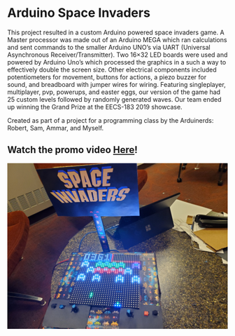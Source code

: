 # Arduino Space Invaders
This project resulted in a custom Arduino powered space invaders game. A Master processor was made out of an Arduino MEGA which ran calculations and sent commands to the smaller Arduino UNO’s via UART (Universal Asynchronous Receiver/Transmitter). Two 16×32 LED boards were used and powered by Arduino Uno’s which processed the graphics in a such a way to effectively double the screen size. Other electrical components included potentiometers for movement, buttons for actions, a piezo buzzer for sound, and breadboard with jumper wires for wiring. Featuring singleplayer, multiplayer, pvp, powerups, and easter eggs, our version of the game had 25 custom levels followed by randomly generated waves. Our team ended up winning the Grand Prize at the EECS-183 2019 showcase.

Created as part of a project for a programming class by the Arduinerds: Robert, Sam, Ammar, and Myself.

## Watch the promo video <a href="https://www.youtube.com/watch?v=hnEeR7Wohws" target="_blank">Here</a>!

![Arduino Space Invaders Console](arduino_space_invaders.jpg)


